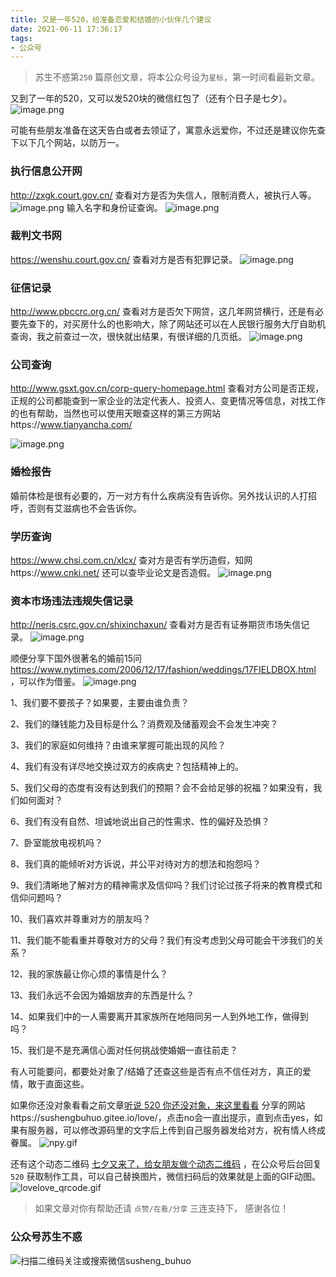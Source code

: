 ```yaml
---
title: 又是一年520，给准备恋爱和结婚的小伙伴几个建议
date: 2021-06-11 17:36:17
tags:
- 公众号
---
```

> 苏生不惑第`250` 篇原创文章，将本公众号设为`星标`，第一时间看最新文章。


又到了一年的520，又可以发520块的微信红包了（还有个日子是七夕）。
![image.png](https://upload-images.jianshu.io/upload_images/23152173-2b2e7573cc2435d3.png?imageMogr2/auto-orient/strip%7CimageView2/2/w/1240)

可能有些朋友准备在这天告白或者去领证了，寓意永远爱你，不过还是建议你先查下以下几个网站，以防万一。

### 执行信息公开网 
http://zxgk.court.gov.cn/  查看对方是否为失信人，限制消费人，被执行人等。
![image.png](https://upload-images.jianshu.io/upload_images/23152173-01f737dd1d859779.png?imageMogr2/auto-orient/strip%7CimageView2/2/w/1240)
输入名字和身份证查询。
![image.png](https://upload-images.jianshu.io/upload_images/23152173-2fa70908044d11dd.png?imageMogr2/auto-orient/strip%7CimageView2/2/w/1240)

### 裁判文书网
https://wenshu.court.gov.cn/ 查看对方是否有犯罪记录。
![image.png](https://upload-images.jianshu.io/upload_images/23152173-66d6a09fe5871e89.png?imageMogr2/auto-orient/strip%7CimageView2/2/w/1240)


### 征信记录
http://www.pbccrc.org.cn/ 查看对方是否欠下网贷，这几年网贷横行，还是有必要先查下的，对买房什么的也影响大，除了网站还可以在人民银行服务大厅自助机查询，我之前查过一次，很快就出结果，有很详细的几页纸。 
![image.png](https://upload-images.jianshu.io/upload_images/23152173-0ca95ce4257f2ea2.png?imageMogr2/auto-orient/strip%7CimageView2/2/w/1240)
### 公司查询
http://www.gsxt.gov.cn/corp-query-homepage.html  查看对方公司是否正规，正规的公司都能查到一家企业的法定代表人、投资人、变更情况等信息，对找工作的也有帮助，当然也可以使用天眼查这样的第三方网站https://www.tianyancha.com/ 

![image.png](https://upload-images.jianshu.io/upload_images/23152173-8a58c2a07aa4517a.png?imageMogr2/auto-orient/strip%7CimageView2/2/w/1240)
 
### 婚检报告
婚前体检是很有必要的，万一对方有什么疾病没有告诉你。另外找认识的人打招呼，否则有艾滋病也不会告诉你。

### 学历查询
https://www.chsi.com.cn/xlcx/ 查对方是否有学历造假，知网https://www.cnki.net/ 还可以查毕业论文是否造假。
 ![image.png](https://upload-images.jianshu.io/upload_images/23152173-cd26fae4bc3e17c5.png?imageMogr2/auto-orient/strip%7CimageView2/2/w/1240)

### 资本市场违法违规失信记录
http://neris.csrc.gov.cn/shixinchaxun/ 查看对方是否有证券期货市场失信记录。
 ![image.png](https://upload-images.jianshu.io/upload_images/23152173-050cbe491851e4d2.png?imageMogr2/auto-orient/strip%7CimageView2/2/w/1240)

顺便分享下国外很著名的婚前15问 https://www.nytimes.com/2006/12/17/fashion/weddings/17FIELDBOX.html ，可以作为借鉴。
![image.png](https://upload-images.jianshu.io/upload_images/23152173-1053a939c910b726.png?imageMogr2/auto-orient/strip%7CimageView2/2/w/1240)

1、我们要不要孩子？如果要，主要由谁负责？

2、我们的赚钱能力及目标是什么？消费观及储蓄观会不会发生冲突？

3、我们的家庭如何维持？由谁来掌握可能出现的风险？

4、我们有没有详尽地交换过双方的疾病史？包括精神上的。

5、我们父母的态度有没有达到我们的预期？会不会给足够的祝福？如果没有，我们如何面对？

6、我们有没有自然、坦诚地说出自己的性需求、性的偏好及恐惧？

7、卧室能放电视机吗？

8、我们真的能倾听对方诉说，并公平对待对方的想法和抱怨吗？

9、我们清晰地了解对方的精神需求及信仰吗？我们讨论过孩子将来的教育模式和信仰问题吗？

10、我们喜欢并尊重对方的朋友吗？

11、我们能不能看重并尊敬对方的父母？我们有没考虑到父母可能会干涉我们的关系？

12、我的家族最让你心烦的事情是什么？

13、我们永远不会因为婚姻放弃的东西是什么？

14、如果我们中的一人需要离开其家族所在地陪同另一人到外地工作，做得到吗？


15、我们是不是充满信心面对任何挑战使婚姻一直往前走？

有人可能要问，都要处对象了/结婚了还查这些是否有点不信任对方，真正的爱情，敢于直面这些。

如果你还没对象看看之前文章[听说 520 你还没对象，来这里看看](https://mp.weixin.qq.com/s/r1rMqhzwHqkeb9T85BmeAg) 分享的网站https://sushengbuhuo.gitee.io/love/，点击no会一直出提示，直到点击yes，如果有服务器，可以修改源码里的文字后上传到自己服务器发给对方，祝有情人终成眷属。
![npy.gif](https://upload-images.jianshu.io/upload_images/23152173-2f0ef5bc36122f5e.gif?imageMogr2/auto-orient/strip)

还有这个动态二维码 [七夕又来了，给女朋友做个动态二维码](https://mp.weixin.qq.com/s/PnGaI1GkMABPCI7UXDRA1A) ，在公众号后台回复 `520` 获取制作工具，可以自己替换图片，微信扫码后的效果就是上面的GIF动图。
![lovelove_qrcode.gif](https://upload-images.jianshu.io/upload_images/23152173-17eaf5419e629077.gif?imageMogr2/auto-orient/strip)


>  如果文章对你有帮助还请 `点赞/在看/分享` 三连支持下， 感谢各位！

### 公众号苏生不惑
![扫描二维码关注或搜索微信susheng_buhuo](https://upload-images.jianshu.io/upload_images/23152173-61c280d775baf3e6.png?imageMogr2/auto-orient/strip%7CimageView2/2/w/1240)
